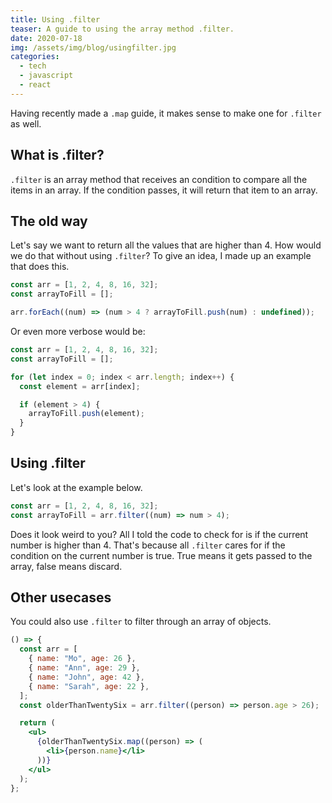 ```yaml
---
title: Using .filter
teaser: A guide to using the array method .filter.
date: 2020-07-18
img: /assets/img/blog/usingfilter.jpg
categories:
  - tech
  - javascript
  - react
---
```


Having recently made a `.map` guide, it makes sense to make one for `.filter` as well.

## What is .filter?

`.filter` is an array method that receives an condition to compare all the items in
an array. If the condition passes, it will return that item to an array.

## The old way

Let's say we want to return all the values that are higher than 4. How would we do that
without using `.filter`? To give an idea, I made up an example that does this.

```js
const arr = [1, 2, 4, 8, 16, 32];
const arrayToFill = [];

arr.forEach((num) => (num > 4 ? arrayToFill.push(num) : undefined));
```

Or even more verbose would be:

```js
const arr = [1, 2, 4, 8, 16, 32];
const arrayToFill = [];

for (let index = 0; index < arr.length; index++) {
  const element = arr[index];

  if (element > 4) {
    arrayToFill.push(element);
  }
}
```

## Using .filter

Let's look at the example below.

```js {2}
const arr = [1, 2, 4, 8, 16, 32];
const arrayToFill = arr.filter((num) => num > 4);
```

Does it look weird to you? All I told the code to check for is if the current number is higher than 4. That's because all `.filter` cares for if the condition on the current number is true. True means it gets passed to the array, false means discard.

## Other usecases

You could also use `.filter` to filter through an array of objects.

```jsx react-live
() => {
  const arr = [
    { name: "Mo", age: 26 },
    { name: "Ann", age: 29 },
    { name: "John", age: 42 },
    { name: "Sarah", age: 22 },
  ];
  const olderThanTwentySix = arr.filter((person) => person.age > 26);

  return (
    <ul>
      {olderThanTwentySix.map((person) => (
        <li>{person.name}</li>
      ))}
    </ul>
  );
};
```
